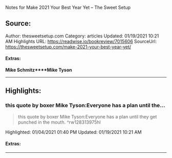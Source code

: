Notes for Make 2021 Your Best Year Yet – The Sweet Setup

## Source:
Author: thesweetsetup.com
Category: articles
Updated: 01/19/2021 10:21 AM
Highlights URL: https://readwise.io/bookreview/7015606
SourceUrl: https://thesweetsetup.com/make-2021-your-best-year-yet/


#### Extras:
**Mike Schmitz****Mike Tyson**



 
-----
 ## Highlights:

### this quote by boxer Mike Tyson:Everyone has a plan until the...
>this quote by boxer Mike Tyson:Everyone has a plan until they get punched in the mouth. ^rw128313975hl


Highlighted: 01/04/2021 01:40 PM
Updated: 01/19/2021 10:21 AM


#### Extras:





------

